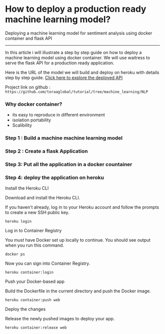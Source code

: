 # How to deploy a production ready machine learning model?
Deploying a machine learning model for sentiment analysis using docker container and flask API
***

In this article i will illustrate a step by step guide on how to deploy a machine learning model using docker container. We will use waitress to serve the flask API for a production ready application.

Here is the URL of the model we will build and deploy on heroku with details step by step guide.
[Click here to explore the deployed API](wwww.xyz.com)

Project link on github : `https://github.com/toraaglobal/tutorial/tree/machine_learning/NLP`

### Why docker container?
* its easy to reproduce in different environment
* isolation portability
* Scalibility

### Step 1 : Build a machine machine learning model



### Step 2 : Create a flask Application



### Step 3: Put all the application in a docker countainer



### Step 4: deploy the application on heroku
Install the Heroku CLI

Download and install the Heroku CLI.

If you haven't already, log in to your Heroku account and follow the prompts to create a new SSH public key.

```
heroku login
```

Log in to Container Registry

You must have Docker set up locally to continue. You should see output when you run this command.

```
docker ps
```

Now you can sign into Container Registry.

```
heroku container:login
```

Push your Docker-based app

Build the Dockerfile in the current directory and push the Docker image.

```
heroku container:push web
```

Deploy the changes

Release the newly pushed images to deploy your app.

```
heroku container:release web
```

